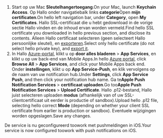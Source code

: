 

1. <span data-ttu-id="ec3b5-101">Start op uw Mac **Sleutelhangertoegang**.</span><span class="sxs-lookup"><span data-stu-id="ec3b5-101">On your Mac, launch **Keychain Access**.</span></span> <span data-ttu-id="ec3b5-102">Op Hallo onder navigatiebalk links **categorie**Open **mijn certificaten**.</span><span class="sxs-lookup"><span data-stu-id="ec3b5-102">On hello left navigation bar, under **Category**, open **My Certificates**.</span></span> <span data-ttu-id="ec3b5-103">Hallo SSL-certificaat die u hebt gedownload in de vorige sectie Hallo vinden en de inhoud ervan worden vermeld.</span><span class="sxs-lookup"><span data-stu-id="ec3b5-103">Find hello SSL certificate you downloaded in hello previous section, and disclose its contents.</span></span> <span data-ttu-id="ec3b5-104">Alleen Hallo certificaat selecteren (geen selecteert Hallo persoonlijke sleutel), en [exporteren](https://support.apple.com/kb/PH20122?locale=en_US).</span><span class="sxs-lookup"><span data-stu-id="ec3b5-104">Select only hello certificate (do not select hello private key), and [export it](https://support.apple.com/kb/PH20122?locale=en_US).</span></span>
2. <span data-ttu-id="ec3b5-105">In Hallo [Azure-portal](https://portal.azure.com/), klikt u op **door alles bladeren** > **App Services**, en klikt u op uw back-end van Mobile Apps.</span><span class="sxs-lookup"><span data-stu-id="ec3b5-105">In hello [Azure portal](https://portal.azure.com/), click **Browse All** > **App Services**, and click your Mobile Apps back end.</span></span> <span data-ttu-id="ec3b5-106">Onder **instellingen**, klikt u op **App Service-Push**, en klik vervolgens op de naam van uw notification hub.</span><span class="sxs-lookup"><span data-stu-id="ec3b5-106">Under **Settings**, click **App Service Push**, and then click your notification hub name.</span></span> <span data-ttu-id="ec3b5-107">Ga te**Apple Push Notification Services** > **certificaat uploaden**.</span><span class="sxs-lookup"><span data-stu-id="ec3b5-107">Go too**Apple Push Notification Services** > **Upload Certificate**.</span></span> <span data-ttu-id="ec3b5-108">Hallo .p12-bestand, Hallo juist selecteren uploaden **modus** (afhankelijk van of uw SSL-clientcertificaat uit eerder is productie of sandbox).</span><span class="sxs-lookup"><span data-stu-id="ec3b5-108">Upload hello .p12 file, selecting hello correct **Mode** (depending on whether your client SSL certificate from earlier is production or sandbox).</span></span> <span data-ttu-id="ec3b5-109">Eventuele wijzigingen worden opgeslagen.</span><span class="sxs-lookup"><span data-stu-id="ec3b5-109">Save any changes.</span></span>

<span data-ttu-id="ec3b5-110">De service is nu geconfigureerd toowork met pushmeldingen in iOS.</span><span class="sxs-lookup"><span data-stu-id="ec3b5-110">Your service is now configured toowork with push notifications on iOS.</span></span>

[1]: ./media/app-service-mobile-apns-configure-push/mobile-push-notification-hub.png
